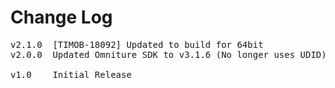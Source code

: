 # Change Log
<pre>
v2.1.0  [TIMOB-18092] Updated to build for 64bit
v2.0.0  Updated Omniture SDK to v3.1.6 (No longer uses UDID) [MOD-1373]

v1.0    Initial Release
